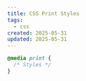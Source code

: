```yaml
---
title: CSS Print Styles
tags:
  - css
created: 2025-05-31
updated: 2025-05-31
---
```


```css
@media print {
  /* Styles */
}
```